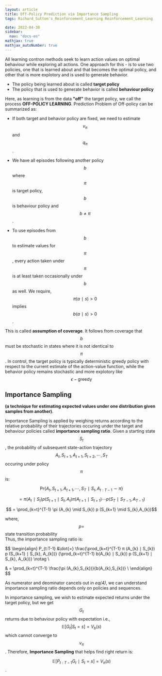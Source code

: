 ```yaml
---
layout: article
title: Off-Policy Prediction via Importance Sampling
tags: Richard_Sutton's_Reinforcement_Learning Reinforcement_Learning

date: 2022-04-30
sidebar:
  nav: "docs-en"
mathjax: true
mathjax_autoNumber: true
---
```



All learning contron methods seek to learn action values on optimal behaviour while exploring all actions. One approach for this - is to use two policies, one that is learned about and that becomes the optimal policy, and other that is more explotory and is used to generate behavior.

- The policy being learned about is called __target policy__
- The policy that is used to generate behavior is called __behaviour policy__

Here, as learning is from the data __"off"__ the target policy, we call the process __OFF-POLICY LEARNING__. Prediction Problem of Off-policy can be summarized as:

- If both target and behavior policy are fixed, we need to estimate $$v_{\pi}$$ and $$q_{\pi}$$.

- We have all episodes following another policy $$b$$ where $$\pi$$ is target policy, $$b$$ is behaviour policy and $$b ≠ \pi$$.

- To use episodes from $$b$$ to estimate values for $$\pi$$, every action taken under $$\pi$$ is at least taken occasionally under $$b$$ as well. We require, $$π (a ∣ s) \gt 0$$ implies $$b(a ∣ s) \gt 0$$.

This is called __assumption of coverage__. It follows from coverage that $$b$$ must be stochastic in states where it is not identical to $$\pi$$. In control, the target policy is typically deterministic greedy policy with respect to the current estimate of the action-value function, while the behavior policy remains stochastic and more explotory like $$ϵ -\text{greedy}$$

## Importance Sampling 

__(a technique for estimating expected values under one distribution given samples from another)__.

Importance Sampling is applied by weighing returns according to the relative probability of their trajectories occuring under the target and behaviour policies called __importance sampling ratio__. Given a starting state $$S_{t}$$, the probability of subsequent state-action trajectory $$A_{t}, S_{t+1},A_{t+1},S_{t+2},\cdots, S_{T}$$ occuring under policy $$\pi$$ is:

$$\text{Pr} \left\{A_{t},S_{t+1},A_{t+1},\cdots,S_{T} ∣  S_{t},A_{t:T-1} ∼ π \right\}$$

$$= \pi(A_{t} ∣ S_{t}) p(S_{t+1} ∣ S_{t},A_{t}) \pi(A_{t+1} ∣ S_{t+1}) \cdots p(S_{T} ∣ S_{T-1},A_{T-1})$$

$$ = \prod_{k=t}^{T-1} \pi (A_{k} \mid S_{k}) p (S_{k+1} \mid  S_{k},A_{k})$$

where, $$p = $$state transition probability<br>
Thus, the importance sampling ratio is:

$$
\begin{align}
P_{t:T-1} &\dot{=} \frac{\prod_{k=t}^{T-1} π (A_{k} ∣ S_{k}) p (S_{k+1} ∣ S_{k}, A_{k})} {\prod_{k=t}^{T-1} b(A_{k} ∣ S_{k}) p (S_{k+1} ∣ S_{k}, A_{k})} \notag \\

& = \prod_{k=t}^{T-1} \frac{\pi (A_{k},S_{k})}{b(A_{k},S_{k})} \\
\end{align}
$$ 

As numerator and deominator cancels out in _eq(4)_, we can understand importance sampling ratio depends only on policies and sequences.

In importance sampling, we wish to estimate expected returns under the target policy, but we get $$G_{t}$$ returns due to behaviour policy with expectation i.e., $$\mathbb{E} [ G_{t} | S_{t} = s] = V_{b}(s)$$ which cannot converge to $$v_{\pi}$$.
Therefore, __Importance Sampling__ that helps find right return is: <br>

$$ \mathbb{E}[ P_{t:T-1} G_{t} ∣ S_{t} = s] = V_{\pi}(s)$$.